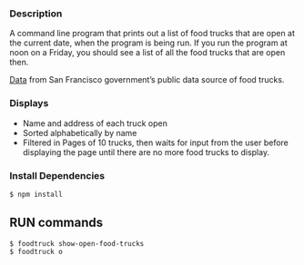 ### Description

A command line program that prints out a list of food trucks that are open at the current date, when the program is being run. If you run the program at noon on a Friday, you should see a list of all the food trucks that are open then.

[Data](https://data.sfgov.org/Economy-and-Community/Mobile-Food-Schedule/jjew-r69b) from San Francisco government’s public data source of food trucks.

### Displays
* Name and address of each truck open
* Sorted alphabetically by name
* Filtered in Pages of 10 trucks, then waits for input from the user before displaying the page until there are no more food trucks to display.

### Install Dependencies
```Bash
$ npm install
```

## RUN commands
```Bash
$ foodtruck show-open-food-trucks
$ foodtruck o
```
